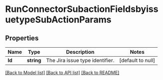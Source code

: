 # RunConnectorSubactionFieldsbyissuetypeSubActionParams

## Properties
Name | Type | Description | Notes
------------ | ------------- | ------------- | -------------
**Id** | **string** | The Jira issue type identifier. | [default to null]

[[Back to Model list]](../README.md#documentation-for-models) [[Back to API list]](../README.md#documentation-for-api-endpoints) [[Back to README]](../README.md)

